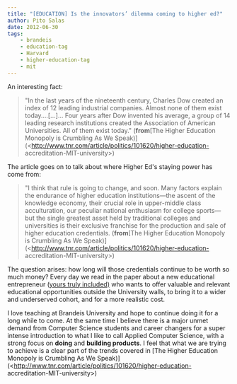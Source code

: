 ```yaml
---
title: "[EDUCATION] Is the innovators’ dilemma coming to higher ed?"
author: Pito Salas
date: 2012-06-30
tags:
    - brandeis
    - education-tag
    - Harvard
    - higher-education-tag
    - mit
---
```




An interesting fact:

> "In the last years of the nineteenth century, Charles Dow created an index
> of 12 leading industrial companies. Almost none of them exist today….[…]…
> Four years after Dow invented his average, a group of 14 leading research
> institutions created the Association of American Universities. All of them
> exist today." (**from**[The Higher Education Monopoly is Crumbling As We
> Speak)](<http://www.tnr.com/article/politics/101620/higher-education-
> accreditation-MIT-university>)

The article goes on to talk about where Higher Ed's staying power has come
from:

> "I think that rule is going to change, and soon. Many factors explain the
> endurance of higher education institutions—the ascent of the knowledge
> economy, their crucial role in upper-middle class acculturation, our
> peculiar national enthusiasm for college sports—but the single greatest
> asset held by traditional colleges and universities is their exclusive
> franchise for the production and sale of higher education credentials.
> (**from**[The Higher Education Monopoly is Crumbling As We
> Speak)](<http://www.tnr.com/article/politics/101620/higher-education-
> accreditation-MIT-university>)

The question arises: how long will those credentials continue to be worth so
much money? Every day we read in the paper about a new educational
entrepreneur ([yours truly included)](<http://www.webbootup.com/>) who wants
to offer valuable and relevant educational opportunities outside the
University walls, to bring it to a wider and underserved cohort, and for a
more realistic cost.

I love teaching at Brandeis University and hope to continue doing it for a
long while to come. At the same time I believe there is a major unmet demand
from Computer Science students and career changers for a super intense
introduction to what I like to call Applied Computer Science, with a strong
focus on **doing** and **building products**. I feel that what we are trying
to achieve is a clear part of the trends covered in [The Higher Education
Monopoly is Crumbling As We
Speak)](<http://www.tnr.com/article/politics/101620/higher-education-
accreditation-MIT-university>)


